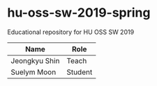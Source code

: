 # hu-oss-sw-2019-spring
Educational repository for HU OSS SW 2019

| Name | Role |
|------|------|
|Jeongkyu Shin | Teach |
|Suelym Moon   | Student |
